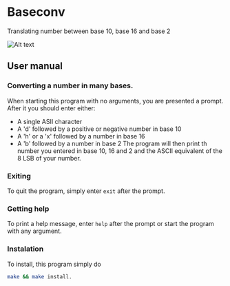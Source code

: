 # Baseconv

Translating number between base 10, base 16 and base 2

![Alt text](https://i.imgur.com/PExb4MJ.png "Converting numbers")

## User manual

### Converting a number in many bases.

When starting this program with no arguments, you are presented a prompt. After it you should enter either:
* A single ASII character
* A 'd' followed by a positive or negative number in base 10
* A 'h' or a 'x' followed by a number in base 16
* A 'b' followed by a number in base 2
The program will then print th number you entered in base 10, 16 and 2 and the ASCII equivalent of the 8 LSB of your number.

### Exiting

To quit the program, simply enter `exit` after the prompt.

### Getting help

To print a help message, enter `help` after the prompt or start the program with any argument.

### Instalation

To install, this program simply do

```bash
make && make install.
```

